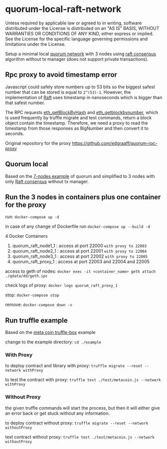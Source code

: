 # quorum-local-raft-network

Unless required by applicable law or agreed to in writing, software distributed under the License is distributed on an "AS IS" BASIS, WITHOUT WARRANTIES OR CONDITIONS OF ANY KIND, either express or implied. See the License for the specific language governing permissions and limitations under the License.

Setup a minimal local [quorum network](https://www.goquorum.com/) with 3 nodes using [raft consensus](https://raft.github.io/)  algorithm without tx manager (does not support private transactions).

## Rpc proxy to avoid timestamp error

Javascript could safely store numbers up to 53 bits so the biggest safest number that can be stored is equal to `2^(53)-1`. However, the implementation of [Raft](https://raft.github.io/) uses timestamp in nanoseconds which is bigger than that safest number.

The RPC requests [eth_getBlockByHash](https://github.com/ethereum/wiki/wiki/JSON-RPC#eth_getblockbyhash) and [eth_getblockbynumber](https://github.com/ethereum/wiki/wiki/JSON-RPC#eth_getblockbynumber), which is used frequently by truffle migrate and test commands, return a block object contain the timestamp. Therefore, we need a proxy to read the timestamp from those responses as BigNumber and then convert it to seconds.

Original repository for the proxy https://github.com/edgraaff/quorum-rpc-proxy

## Quorum local
Based on the [7-nodes example](https://github.com/jpmorganchase/quorum-examples) of quorum and simplified to 3 nodes with only [Raft consensus](https://raft.github.io/) without tx manager.

## Run the 3 nodes in containers plus one container for the proxy
run:    `docker-compose up -d`

in case of any change of Dockerfile run `docker-compose up --build -d`

4 Docker Containers
1. quorum_raft_node1_1 : access at port 22000 `with proxy to 22003`
2. quorum_raft_node2_1 : access at port 22001 `with proxy to 22004`
3. quorum_raft_node3_1 : access at port 22002 `with proxy to 22005`
4. quorum_raft_proxy_1 : access at port 22003 and 22004 and 22005

access to geth of nodes: `docker exec -it <container_name> geth attach ./qdata/dd/geth.ipc`

check logs of proxy: `docker logs quorum_raft_proxy_1`

stop:       `docker-compose stop`

remove:     `docker-compose down -v`

## Run truffle example
Based on the [meta coin truffle-box](https://www.trufflesuite.com/boxes/metacoin) example

change to the example directory:  `cd ./example`

### With Proxy
to deploy contract and library with proxy: `truffle migrate --reset --network withProxy`

to test the contract with proxy: `truffle test ./test/metacoin.js --network withProxy`

### Without Proxy 
the given truffle commands will start the process,
but then it will either give an error back or get stuck without any information.

to deploy contract without proxy: `truffle migrate --reset --network withoutProxy`

test contract without proxy: `truffle test ./test/metacoin.js --network withoutProxy`
